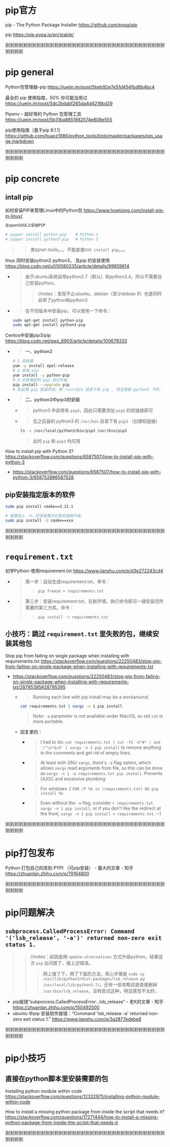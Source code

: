 
# pip官方

pip - The Python Package Installer https://github.com/pypa/pip

pip https://pip.pypa.io/en/stable/

:u5272::u5272::u5272::u5272::u5272::u5272::u5272::u5272::u5272::u5272::u5272::u5272::u5272::u5272::u5272::u5272::u5272::u5272::u5272::u5272::u5272::u5272::u5272::u5272::u5272::u5272::u5272::u5272::u5272::u5272::u5272::u5272::u5272::u5272::u5272::u5272::u5272::u5272::u5272::u5272:

# pip general

Python包管理器-pip https://juejin.im/post/5beb92e7e51d454fbd6b4bc4

最全的 pip 使用指南，50% 你可能没用过 https://juejin.im/post/5dc2bdabf265da4d4216bd29

Pipenv – 超好用的 Python 包管理工具 https://juejin.im/post/5b31ba8851882574e808e555

pip使用指南（基于pip 8.1.1） https://github.com/huaxz1986/python_tools/blob/master/packages/pip_usage.markdown

:u5272::u5272::u5272::u5272::u5272::u5272::u5272::u5272::u5272::u5272::u5272::u5272::u5272::u5272::u5272::u5272::u5272::u5272::u5272::u5272::u5272::u5272::u5272::u5272::u5272::u5272::u5272::u5272::u5272::u5272::u5272::u5272::u5272::u5272::u5272::u5272::u5272::u5272::u5272::u5272:

# pip concrete

## intall pip

如何安装PIP来管理Linux中的Python包 https://www.howtoing.com/install-pip-in-linux/
```sh
在openSUSE上安装PIP

# zypper install python-pip	   # Python 2
# zypper install python3-pip   # Python 3
```
>> 类似net-tools。。。不能直接`XXX install pip`。。。

linux 同时安装python2 python3， 及pip 的安装使用 https://blog.csdn.net/u010080235/article/details/99859814
- > 由于ubuntu系统自带python2.7（默认）和python3.4，所以不需要自己安装python。
  >> //notes：发现不止ubuntu，debian（至少debian 9）也是同时自带了python和python3
- > 在不同版本中安装pip，可以使用一下命令：
  ```sh
  sudo apt-get install python-pip
  sudo apt-get install python3-pip
  ```

Centos中安装pip3/pip https://blog.csdn.net/gwz_6903/article/details/100678333
- > **一、python2**
  ```sh
  # 1.安装源
  yum -y install epel-release
  # 2.安装 pip
  yum install -y python-pip
  # 3.对安装好的 pip 进行升级
  pip install --upgrade pip
  # 到这里 pip 安装完成，即 /usr/bin 目录下有 pip , 但注意是 python2 下的。
  ```
- > **二、python3中pip3的安装**
  * > python3 中自带有 `pip3`，因此只需要添加 `pip3` 的软链接即可
  * > 在之前装的 python3 的 `/usr/bin` 目录下有 `pip3` （创建软链接）
    ```sh
    ln -s /usr/local/python3/bin/pip3 /usr/bin/pip3
    ```
    > 此时 `pip` 和 `pip3` 均可用

How to install pip with Python 3? https://stackoverflow.com/questions/6587507/how-to-install-pip-with-python-3
- https://stackoverflow.com/questions/6587507/how-to-install-pip-with-python-3/6587528#6587528

## pip安装指定版本的软件

```sh
sudo pip install cmake==3.21.1

# 或者加上 -U，应该是表示已有的话就升级。
sudo pip install -U cmake==xxx
```

:u5272::u5272::u5272::u5272::u5272::u5272::u5272::u5272::u5272::u5272::u5272::u5272::u5272::u5272::u5272::u5272::u5272::u5272::u5272::u5272::u5272::u5272::u5272::u5272::u5272::u5272::u5272::u5272::u5272::u5272::u5272::u5272::u5272::u5272::u5272::u5272::u5272::u5272::u5272::u5272:

# `requirement.txt`

初学Python-使用requirement.txt https://www.jianshu.com/p/d3e272243cd4
- > 第一步：自动生成requirement.txt，命令：
  >> `pip freeze > requirements.txt`
- > 第三步：安装requirement.txt，在新环境，执行命令即可一键安装完所需要的第三方库。命令：
  >> `pip install -r requirements.txt`

## 小技巧：跳过 `requirement.txt` 里失败的包，继续安装其他包

Stop pip from failing on single package when installing with requirements.txt https://stackoverflow.com/questions/22250483/stop-pip-from-failing-on-single-package-when-installing-with-requirements-txt
- https://stackoverflow.com/questions/22250483/stop-pip-from-failing-on-single-package-when-installing-with-requirements-txt/28795395#28795395
  * > Running each line with pip install may be a workaround.
    ```sh
    cat requirements.txt | xargs -n 1 pip install
    ```
    > Note: `-a` parameter is not available under MacOS, so old `cat` is more portable.
  * 回复里的：
    + > I had to do: `cat requirements.txt | cut -f1 -d"#" | sed '/^\s*$/d' | xargs -n 1 pip install` to remove anything in the comments and get rid of empty lines.
    + > At least with GNU `xargs`, there's `-a` flag option, which allows `xargs` read arguments from file, so this can be done as `xargs -n 1 -a requirements.txt pip install`. Prevents UUOC and excessive plumbing
    + > For windows :) `FOR /F %k in (requirements.txt) DO pip install %k`
    + > Even without the `-a` flag, consider `< requirements.txt xargs -n 1 pip install`, or if you don't like the redirect at the front, `xargs -n 1 pip install < requirements.txt`. :-) 

:u5272::u5272::u5272::u5272::u5272::u5272::u5272::u5272::u5272::u5272::u5272::u5272::u5272::u5272::u5272::u5272::u5272::u5272::u5272::u5272::u5272::u5272::u5272::u5272::u5272::u5272::u5272::u5272::u5272::u5272::u5272::u5272::u5272::u5272::u5272::u5272::u5272::u5272::u5272::u5272:

# pip打包发布

Python 打包自己的库到 PYPI （可pip安装） - 霾大的文章 - 知乎 https://zhuanlan.zhihu.com/p/79164800

:u5272::u5272::u5272::u5272::u5272::u5272::u5272::u5272::u5272::u5272::u5272::u5272::u5272::u5272::u5272::u5272::u5272::u5272::u5272::u5272::u5272::u5272::u5272::u5272::u5272::u5272::u5272::u5272::u5272::u5272::u5272::u5272::u5272::u5272::u5272::u5272::u5272::u5272::u5272::u5272:

# pip问题解决

## `subprocess.CalledProcessError: Command '('lsb_release', '-a')' returned non-zero exit status 1.`
>> //notes：起因是用 `update-alternatives` 方式升级python，结果这次 `pip` 出问题了，报上述错误。
>>> 网上搜了下，用了下面的方法，核心步骤是 `sudo cp /usr/lib/python3/dist-packages/lsb_release.py /usr/local/lib/python3.7/`。还有一些攻略说是直接删掉 `/usr/bin/lsb_release`，没有尝试这种，明显感觉不太好。

- pip报错“subprocess.CalledProcessError...lsb_release” - 老K的文章 - 知乎 https://zhuanlan.zhihu.com/p/150492500
- ubuntu 中pip 安装软件报错：“Command 'lsb_release -a' returned non-zero exit status 1.” https://www.jianshu.com/p/3a2877edebe8

:u5272::u5272::u5272::u5272::u5272::u5272::u5272::u5272::u5272::u5272::u5272::u5272::u5272::u5272::u5272::u5272::u5272::u5272::u5272::u5272::u5272::u5272::u5272::u5272::u5272::u5272::u5272::u5272::u5272::u5272::u5272::u5272::u5272::u5272::u5272::u5272::u5272::u5272::u5272::u5272:

# pip小技巧

## 直接在python脚本里安装需要的包

Installing python module within code https://stackoverflow.com/questions/12332975/installing-python-module-within-code

How to install a missing python package from inside the script that needs it? https://stackoverflow.com/questions/17271444/how-to-install-a-missing-python-package-from-inside-the-script-that-needs-it

:u5272::u5272::u5272::u5272::u5272::u5272::u5272::u5272::u5272::u5272::u5272::u5272::u5272::u5272::u5272::u5272::u5272::u5272::u5272::u5272::u5272::u5272::u5272::u5272::u5272::u5272::u5272::u5272::u5272::u5272::u5272::u5272::u5272::u5272::u5272::u5272::u5272::u5272::u5272::u5272:
